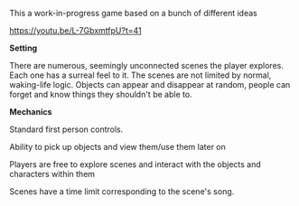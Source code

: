 This a work-in-progress game based on a bunch of different ideas

https://youtu.be/L-7GbxmtfpU?t=41

**Setting**

There are numerous, seemingly unconnected scenes the player explores. Each one has a surreal feel to it. The scenes 
are not limited by normal, waking-life logic. Objects can appear and disappear at random, people can forget and know things they shouldn't be able to.

**Mechanics**

Standard first person controls.

Ability to pick up objects and view them/use them later on

Players are free to explore scenes and interact with the objects and characters within them

Scenes have a time limit corresponding to the scene's song.
